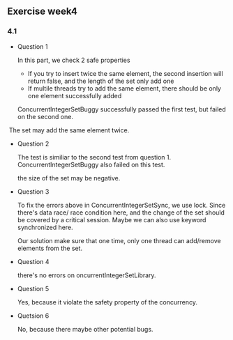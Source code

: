 ## Exercise week4

### 4.1

- Question 1

  In this part, we check 2 safe properties

  - If you try to insert twice the same element, the second insertion will return false, and the length of the set only add one
  - If multile threads try to add the same element, there should be only one element successfully added

  ConcurrentIntegerSetBuggy successfully passed the first test, but failed on the second one.


​	The set may add the same element twice.

- Question 2

  The test is similiar to the second test from question 1. ConcurrentIntegerSetBuggy also failed on this test.

 	the size of the set may be negative.

- Question 3

  To fix the errors above in ConcurrentIntegerSetSync, we use lock. Since there's data race/ race condition here, and the change of the set should be covered by a critical session. Maybe we can also use keyword synchronized here.

  Our solution make sure that one time, only one thread can add/remove elements from the set. 

- Question 4

  there's no errors on oncurrentIntegerSetLibrary.

- Question 5

  Yes, because it violate the safety property of the concurrency. 

- Quetsion 6

  No, because there maybe other potential bugs.

  

